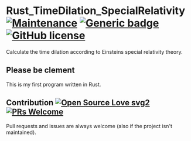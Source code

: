 # Rust_TimeDilation_SpecialRelativity [![Maintenance](https://img.shields.io/badge/Maintained%3F-no-red.svg)](https://GitHub.com/wsdt/Rust_TimeDilation_SpecialRelativity/graphs/commit-activity) [![Generic badge](https://img.shields.io/badge/In-RUST-BLUE.svg)](https://www.rust-lang.org) [![GitHub license](https://img.shields.io/github/license/wsdt/Rust_TimeDilation_SpecialRelativity.svg)](https://github.com/wsdt/Rust_TimeDilation_SpecialRelativity/blob/master/LICENSE)
Calculate the time dilation according to Einsteins special relativity theory.

## Please be clement
This is my first program written in Rust. 

## Contribution [![Open Source Love svg2](https://badges.frapsoft.com/os/v2/open-source.svg?v=103)](https://github.com/ellerbrock/open-source-badges/) [![PRs Welcome](https://img.shields.io/badge/PRs-welcome-brightgreen.svg?style=flat-square)](http://makeapullrequest.com)
Pull requests and issues are always welcome (also if the project isn't maintained). 

